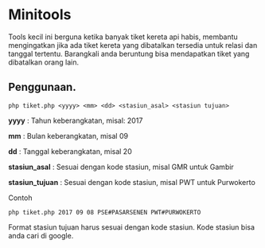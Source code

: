 # Minitools
Tools kecil ini berguna ketika banyak tiket kereta api habis, membantu mengingatkan jika ada tiket kereta yang dibatalkan tersedia untuk relasi dan tanggal tertentu. Barangkali anda beruntung bisa mendapatkan tiket yang dibatalkan orang lain.

## Penggunaan.

```php tiket.php <yyyy> <mm> <dd> <stasiun_asal> <stasiun tujuan>```

**yyyy** : Tahun keberangkatan, misal: 2017   

**mm** : Bulan keberangkatan, misal 09   

**dd** : Tanggal keberangkatan, misal 20   

**stasiun_asal** : Sesuai dengan kode stasiun, misal GMR untuk Gambir   

**stasiun_tujuan** : Sesuai dengan kode stasiun, misal PWT untuk Purwokerto   


Contoh

```php tiket.php 2017 09 08 PSE#PASARSENEN PWT#PURWOKERTO```


Format stasiun tujuan harus sesuai dengan kode stasiun. Kode stasiun bisa anda cari di google.
